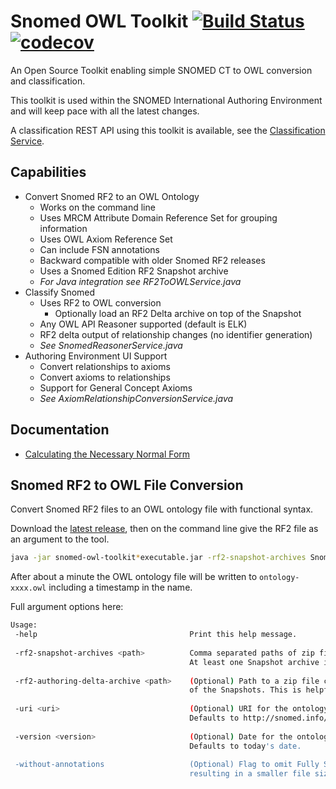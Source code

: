 # Snomed OWL Toolkit [![Build Status](https://travis-ci.org/IHTSDO/snomed-owl-toolkit.svg?branch=master)](https://travis-ci.org/IHTSDO/snomed-owl-toolkit) [![codecov](https://codecov.io/gh/IHTSDO/snomed-owl-toolkit/branch/master/graph/badge.svg)](https://codecov.io/gh/IHTSDO/snomed-owl-toolkit)

An Open Source Toolkit enabling simple SNOMED CT to OWL conversion and classification.

This toolkit is used within the SNOMED International Authoring Environment and will keep pace with all the latest changes.

A classification REST API using this toolkit is available, see the [Classification Service](https://github.com/IHTSDO/classification-service).

## Capabilities
- Convert Snomed RF2 to an OWL Ontology
  - Works on the command line
  - Uses MRCM Attribute Domain Reference Set for grouping information
  - Uses OWL Axiom Reference Set
  - Can include FSN annotations
  - Backward compatible with older Snomed RF2 releases
  - Uses a Snomed Edition RF2 Snapshot archive
  - *For Java integration see RF2ToOWLService.java*
- Classify Snomed
  - Uses RF2 to OWL conversion
    - Optionally load an RF2 Delta archive on top of the Snapshot
  - Any OWL API Reasoner supported (default is ELK)
  - RF2 delta output of relationship changes (no identifier generation)
  - *See SnomedReasonerService.java*
- Authoring Environment UI Support
  - Convert relationships to axioms
  - Convert axioms to relationships
  - Support for General Concept Axioms
  - *See AxiomRelationshipConversionService.java*

## Documentation
* [Calculating the Necessary Normal Form](documentation/calculating-necessary-normal-form.md)

## Snomed RF2 to OWL File Conversion
Convert Snomed RF2 files to an OWL ontology file with functional syntax.

Download the [latest release](https://github.com/IHTSDO/snomed-owl-toolkit/releases), then on the command line give the RF2 file as an argument to the tool. 
```bash
java -jar snomed-owl-toolkit*executable.jar -rf2-snapshot-archives SnomedCT_InternationalRF2.zip
```
After about a minute the OWL ontology file will be written to `ontology-xxxx.owl` including a timestamp in the name.

Full argument options here:
```bash
Usage:
 -help                                  Print this help message.
 
 -rf2-snapshot-archives <path>          Comma separated paths of zip files containing RF2 Snapshot files to be loaded. 
                                        At least one Snapshot archive is required.
 
 -rf2-authoring-delta-archive <path>    (Optional) Path to a zip file containing RF2 Delta files to be applied on top 
                                        of the Snapshots. This is helpful during an authoring cycle.
 
 -uri <uri>                             (Optional) URI for the ontology identifier.
                                        Defaults to http://snomed.info/sct/900000000000207008.
 
 -version <version>                     (Optional) Date for the ontology version e.g. 20180731.
                                        Defaults to today's date.
 
 -without-annotations                   (Optional) Flag to omit Fully Specified Name annotations from the ontology 
                                        resulting in a smaller file size.
```
